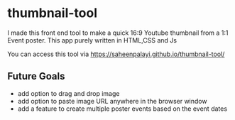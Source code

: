 # thumbnail-tool
 
I made this front end tool to make a quick 16:9 Youtube thumbnail from a 1:1 Event poster. This app purely written in HTML,CSS and Js

You can access this tool via https://saheenpalayi.github.io/thumbnail-tool/


## Future Goals 

 - add option to drag and drop image 
 - add option to paste image URL anywhere in the browser window 
 - add a feature to create multiple poster events based on the event dates 